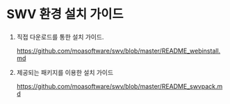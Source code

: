# SWV 환경 설치 가이드

##### 

1. 직접 다운로드를 통한 설치 가이드.

   https://github.com/moasoftware/swv/blob/master/README_webinstall.md



2. 제공되는 패키지를 이용한 설치 가이드

   https://github.com/moasoftware/swv/blob/master/README_swvpack.md
